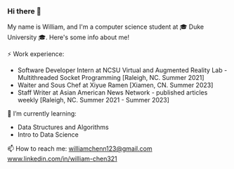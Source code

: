 ### Hi there 👋

My name is William, and I'm a computer science student at 🎓 Duke University 🎓. Here's some info about me!

⚡ Work experience:
- Software Developer Intern at NCSU Virtual and Augmented Reality Lab - Multithreaded Socket Programming [Raleigh, NC. Summer 2021]
- Waiter and Sous Chef at Xiyue Ramen [Xiamen, CN. Summer 2023]
- Staff Writer at Asian American News Network - published articles weekly [Raleigh, NC. Summer 2021 - Summer 2023]

🌱 I’m currently learning:
- Data Structures and Algorithms
- Intro to Data Science

📫 How to reach me: 
williamchenn123@gmail.com
www.linkedin.com/in/william-chen321
